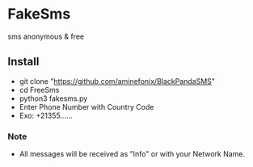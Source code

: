 # FakeSms
sms anonymous &amp; free 

## Install



 * git clone "https://github.com/aminefonix/BlackPandaSMS"
 * cd FreeSms
 * python3 fakesms.py
 * Enter Phone Number with Country Code
 * Exo: +21355......
 
### Note

 * All messages will be received as "Info" or with your Network Name.
 
 
